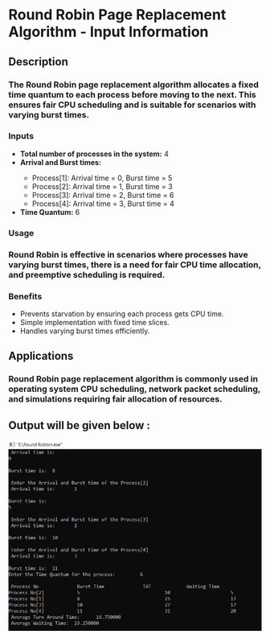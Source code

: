 <h1>Round Robin Page Replacement Algorithm - Input Information</h1>
<h2>Description</h2>
<h3>The Round Robin page replacement algorithm allocates a fixed time quantum to each process before moving to the next. This ensures fair CPU scheduling and is suitable for scenarios with varying burst times.</p>
<h3>Inputs</h3>
<ul>
<li><strong>Total number of processes in the system:</strong> 4</li>
<li><strong>Arrival and Burst times:</strong></li>
<ul>
<li>Process[1]: Arrival time = 0, Burst time = 5</li>
<li>Process[2]: Arrival time = 1, Burst time = 3</li>
<li>Process[3]: Arrival time = 2, Burst time = 6</li>
<li>Process[4]: Arrival time = 3, Burst time = 4</li>
</ul>
<li><strong>Time Quantum:</strong> 6</li>
</ul>
<h3>Usage</h3>
<h3>Round Robin is effective in scenarios where processes have varying burst times, there is a need for fair CPU time allocation, and preemptive scheduling is required.</h3>
<h3>Benefits</h3>
<ul>
<li>Prevents starvation by ensuring each process gets CPU time.</li>
<li>Simple implementation with fixed time slices.</li>
<li>Handles varying burst times efficiently.</li>
</ul>
<h2>Applications</h2>
<h3>Round Robin page replacement algorithm is commonly used in operating system CPU scheduling, network packet scheduling, and simulations requiring fair allocation of resources.</h3>
<h2>Output will be given below :</h2>
<img src="Round Robbin.PNG" alt="Round Robbin Diagram" style="max-width: 100%; height: auto;">
    

